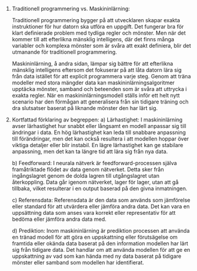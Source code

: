 1. Traditionell programmering vs. Maskininlärning:
   
   Traditionell programmering bygger på att utvecklaren skapar exakta instruktioner för hur datorn ska utföra en uppgift. Det fungerar bra för klart definierade
   problem med tydliga regler och mönster. Men när det kommer till att efterlikna mänsklig intelligens, där det finns många variabler och komplexa mönster som är 
   svåra att exakt definiera, blir det utmanande för traditionell programmering. 

   Maskininlärning, å andra sidan, lämpar sig bättre för att efterlikna mänsklig intelligens eftersom det fokuserar på att låta datorn lära sig från data istället
   för att explicit programmera varje steg. Genom att träna modeller med stora mängder data kan maskininlärningsalgoritmer upptäcka mönster, samband och beteenden
   som är svåra att uttrycka i exakta regler. När en maskininlärningsmodell ställs inför ett helt nytt scenario har den förmågan att generalisera från sin tidigare
   träning och dra slutsatser baserat på liknande mönster den har lärt sig.

2. Kortfattad förklaring av begreppen:
   a) Lärhastighet: I maskininlärning avser lärhastighet hur snabbt eller långsamt en modell anpassar sig till ändringar i data. En hög lärhastighet
                    kan leda till snabbare anpassning till förändringar, men det kan också resultera i att modellen hoppar över viktiga detaljer eller blir instabil.
                    En lägre lärhastighet kan ge stabilare anpassning, men det kan ta längre tid att lära sig från nya data.

   b) Feedforward: I neurala nätverk är feedforward-processen själva framåtriktade flödet av data genom nätverket. Detta sker från ingångslagret genom de dolda lagren
                   till utgångslagret utan återkoppling. Data går igenom nätverket, lager för lager, utan att gå tillbaka, vilket resulterar i en output baserad på den givna inmatningen.

   c) Referensdata: Referensdata är den data som används som jämförelse eller standard för att utvärdera eller jämföra andra data. Det kan vara en uppsättning data som
                    anses vara korrekt eller representativ för att bedöma eller jämföra andra data med.

   d) Prediktion: Inom maskininlärning är prediktion processen att använda en tränad modell för att göra en uppskattning eller förutsägelse om framtida eller okända data baserat
                  på den information modellen har lärt sig från tidigare data. Det handlar om att använda modellen för att ge en uppskattning av vad som kan hända med ny data baserat på
                  tidigare mönster eller samband som modellen har identifierat.
